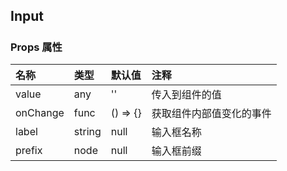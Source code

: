 ## Input
##### 

### Props 属性
|名称|类型|默认值|注释|
|:----|:----|:----|:----|
|value|any|''|传入到组件的值|
|onChange|func|() => {}|获取组件内部值变化的事件|
|label|string|null|输入框名称|
|prefix|node|null|输入框前缀|

